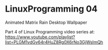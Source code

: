# LinuxProgramming 04

Animated Matrix Rain Desktop Wallpaper

Part 4 of Linux Programming video series at:
https://www.youtube.com/playlist?list=PLGM1vdGv64r4HuZ8Rg0X6rNo3GjWsImQh
